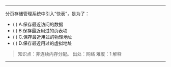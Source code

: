 ---
分页存储管理系统中引入“快表”，是为了：
- ( ) A.保存最近访问的数据 
- ( ) B.保存最近用过的页表项 
- ( ) C.保存最近用过的物理地址 
- ( ) D.保存最近用过的虚拟地址

> 知识点：非连续内存分配。
> 出处：网络
> 难度：1
> 解释

---
